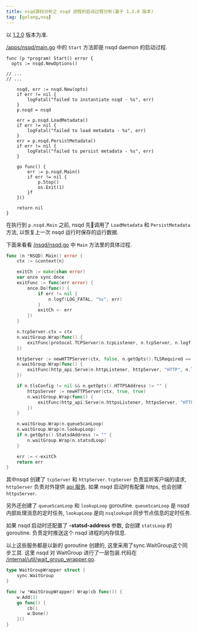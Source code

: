 ```yaml
---
title: nsqd源码分析之 nsqd 进程的启动过程分析(基于 1.2.0 版本)
tag: [golang,nsq]
---
```


以 [1.2.0](https://github.com/nsqio/nsq/releases/tag/v1.2.0) 版本为准.

[/apps/nsqd/main.go](https://github.com/nsqio/nsq/blob/e7d872a9a8b562695be39b519eadce00771874eb/apps/nsqd/main.go#L41) 中的 `Start` 方法即是 nsqd daemon 的启动过程.

``` golang
func (p *program) Start() error {
  opts := nsqd.NewOptions()
  
// ...
// ... 
  
	nsqd, err := nsqd.New(opts)
	if err != nil {
		logFatal("failed to instantiate nsqd - %s", err)
	}
	p.nsqd = nsqd

	err = p.nsqd.LoadMetadata()
	if err != nil {
		logFatal("failed to load metadata - %s", err)
	}
	err = p.nsqd.PersistMetadata()
	if err != nil {
		logFatal("failed to persist metadata - %s", err)
	}

	go func() {
		err := p.nsqd.Main()
		if err != nil {
			p.Stop()
			os.Exit(1)
		}f
	}()

	return nil
}
```

在执行到 `p.nsqd.Main` 之前, nsqd 先调用了 `LoadMetadata` 和 `PersistMetadata` 方法, 以恢复上一次 nsqd 运行时保存的运行数据.

下面来看看 [/nsqd/nsqd.go](https://github.com/nsqio/nsq/blob/e7d872a9a8b562695be39b519eadce00771874eb/nsqd/nsqd.go#L244) 中 `Main` 方法里的具体过程.

``` go
func (n *NSQD) Main() error {
	ctx := &context{n}

	exitCh := make(chan error)
	var once sync.Once
	exitFunc := func(err error) {
		once.Do(func() {
			if err != nil {
				n.logf(LOG_FATAL, "%s", err)
			}
			exitCh <- err
		})
	}

	n.tcpServer.ctx = ctx
	n.waitGroup.Wrap(func() {
		exitFunc(protocol.TCPServer(n.tcpListener, n.tcpServer, n.logf))
	})

	httpServer := newHTTPServer(ctx, false, n.getOpts().TLSRequired == TLSRequired)
	n.waitGroup.Wrap(func() {
		exitFunc(http_api.Serve(n.httpListener, httpServer, "HTTP", n.logf))
	})

	if n.tlsConfig != nil && n.getOpts().HTTPSAddress != "" {
		httpsServer := newHTTPServer(ctx, true, true)
		n.waitGroup.Wrap(func() {
			exitFunc(http_api.Serve(n.httpsListener, httpsServer, "HTTPS", n.logf))
		})
	}

	n.waitGroup.Wrap(n.queueScanLoop)
	n.waitGroup.Wrap(n.lookupLoop)
	if n.getOpts().StatsdAddress != "" {
		n.waitGroup.Wrap(n.statsdLoop)
	}

	err := <-exitCh
	return err
}
```

其中nsqd 创建了 `tcpServer` 和 `httpServer`. `tcpServer` 负责监听客户端的请求, `httpServer` 负责对外提供 [api 服务](https://nsq.io/components/nsqd.html#http-api). 如果 nsqd 启动时有配置 https, 也会创建 `httpsServer`.

另外还创建了 `queueScanLoop` 和 `lookupLoop` goroutine. `queueScanLoop` 是 nsqd 内部处理消息的定时任务, `lookupLoop` 是向 `nsqlookupd` 同步节点信息的定时任务.

如果 nsqd 启动时还配置了 **-statsd-address** 参数, 会创建 `statsLoop` 的 goroutine. 负责定时推送这个 nsqd 进程的内存信息.

以上这些服务都是以新的 goroutine 创建的, 这里采用了sync.WaitGroup这个同步工具. 这里 nsqd 对 WaitGroup 进行了一层包装.代码在
[/internal/util/wait_group_wrapper.go](https://github.com/nsqio/nsq/blob/e7d872a9a8/internal/util/wait_group_wrapper.go#L7).

``` go
type WaitGroupWrapper struct {
	sync.WaitGroup
}

func (w *WaitGroupWrapper) Wrap(cb func()) {
	w.Add(1)
	go func() {
		cb()
		w.Done()
	}()
}
```


